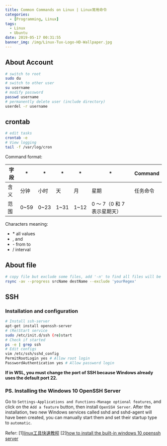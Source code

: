 ```yaml
---
title: Common Commands on Linux | Linux常用命令
categories:
  - [Programming, Linux]
tags:
  - Linux
  - Ubuntu
date: 2019-05-17 00:31:55
banner_img: /img/Linux-Tux-Logo-HD-Wallpaper.jpg
---
```


## About Account

```bash
# switch to root
sudo du
# switch to other user
su username
# modify password
passwd username
# permanently delete user (include directory)
userdel -r username
```

## crontab

```bash
# edit tasks
crontab -e
# View logging
tail -f /var/log/cron
```

Command format:

| 字段 | \*   | \*   | \*   | \*   | \*                          | Command  |
| ---- | ---- | ---- | ---- | ---- | --------------------------- | -------- |
| 含义 | 分钟 | 小时 | 天   | 月   | 星期                        | 任务命令 |
| 范围 | 0~59 | 0~23 | 1~31 | 1~12 | 0 ～ 7（0 和 7 表示星期天） |          |

Characters meaning:

- \* all values
- , and
- \- from to
- / interval

## About file

```bash
# copy file but exclude some files, add '-n' to find all files will be influenced
rsync -av --progress srcName destName --exclude 'yourRegex'
```

## SSH

### Installation and configuration

```bash
# Install ssh-server
apt-get install openssh-server
# (Re)Start service
sudo /etc/init.d/ssh (re)start
# Check if started
ps -e | grep ssh
# Edit configs
vim /etc/ssh/sshd_config
PermitRootLogin yes # Allow root login
PasswordAuthentication yes # Allow password login
```

**If in WSL, you must change the port of SSH because Windows already uses the default port 22.**

### PS. Installing the Windows 10 OpenSSH Server

Go to `Settings-Applications and Functions-Manage optional features`, and click on the `Add a feature` button, then install `OpenSSH Server`. After the installation, two new Windows services called sshd and sshd-agent will have been created, you can manually start them and set their startup type to `automatic`.

Refer:
[1][linux工具快速教程](https://linuxtools-rst.readthedocs.io/zh_CN/latest/index.html)
[2][how to install the built-in windows 10 openssh server](https://www.bleepingcomputer.com/news/microsoft/how-to-install-the-built-in-windows-10-openssh-server/)
